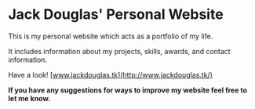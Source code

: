 # Jack Douglas' Personal Website

This is my personal website which acts as a portfolio of my life.

It includes information about my projects, skills, awards, and contact information.

Have a look! [www.jackdouglas.tk](http://www.jackdouglas.tk/)

**If you have any suggestions for ways to improve my website feel free to let me know.**
